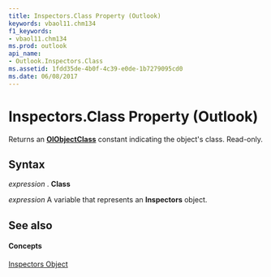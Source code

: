 ```yaml
---
title: Inspectors.Class Property (Outlook)
keywords: vbaol11.chm134
f1_keywords:
- vbaol11.chm134
ms.prod: outlook
api_name:
- Outlook.Inspectors.Class
ms.assetid: 1fdd35de-4b0f-4c39-e0de-1b7279095cd0
ms.date: 06/08/2017
---
```



# Inspectors.Class Property (Outlook)

Returns an **[OlObjectClass](olobjectclass-enumeration-outlook.md)** constant indicating the object's class. Read-only.


## Syntax

 _expression_ . **Class**

 _expression_ A variable that represents an **Inspectors** object.


## See also


#### Concepts


[Inspectors Object](inspectors-object-outlook.md)


